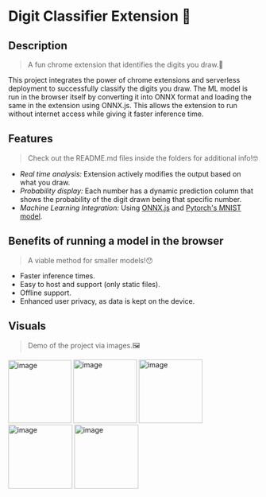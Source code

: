 # Digit Classifier Extension 🔢
## Description
> A fun chrome extension that identifies the digits you draw.🤔

This project integrates the power of chrome extensions and serverless deployment to successfully classify the digits you draw. The ML model 
is run in the browser itself by converting it into ONNX format and loading the same in the extension using ONNX.js. This allows the extension 
to run without internet access while giving it faster inference time.

## Features
> Check out the README.md files inside the folders for additional info!🤓

- _Real time analysis:_ Extension actively modifies the output based on what you draw.
- _Probability display:_ Each number has a dynamic prediction column that shows the probability of the digit drawn being that specific number.
- _Machine Learning Integration:_ Using [ONNX.js](https://microsoft.github.io/onnxjs-demo/#/) and [Pytorch's MNIST model](https://github.com/pytorch/examples/blob/main/mnist/main.py).

## Benefits of running a model in the browser
> A viable method for smaller models!😯

- Faster inference times.
- Easy to host and support (only static files).
- Offline support.
- Enhanced user privacy, as data is kept on the device.

## Visuals

> Demo of the project via images.🖼️

<img width="127" alt="image" src="https://github.com/MadhurimaNayak/Digit_Classifier_Extension/assets/124715194/7d183625-cb7b-46ee-aaaa-d8a0b62521bd">
<img width="128" alt="image" src="https://github.com/MadhurimaNayak/Digit_Classifier_Extension/assets/124715194/29621c9f-7f00-4b0d-910b-1f7dcbae876a">
<img width="128" alt="image" src="https://github.com/MadhurimaNayak/Digit_Classifier_Extension/assets/124715194/2b574a31-8d79-4f71-b277-e9453073cbc1">
<img width="129" alt="image" src="https://github.com/MadhurimaNayak/Digit_Classifier_Extension/assets/124715194/f80526c5-4cf9-464f-a23e-5510d0e85686">
<img width="129" alt="image" src="https://github.com/MadhurimaNayak/Digit_Classifier_Extension/assets/124715194/4909aaed-1a36-4d20-a9d2-4f0bdab639ea">







